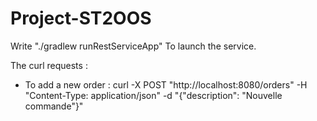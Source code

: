 # Project-ST2OOS

Write "./gradlew runRestServiceApp" To launch the service.

The curl requests : 

- To add a new order : curl -X POST "http://localhost:8080/orders" -H "Content-Type: application/json" -d "{\"description\": \"Nouvelle commande\"}"


